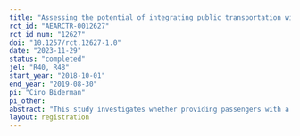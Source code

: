 ```yaml
---
title: "Assessing the potential of integrating public transportation with e-hailing services: a randomized trial in a ridesharing platform in São Paulo, Brazil"
rct_id: "AEARCTR-0012627"
rct_id_num: "12627"
doi: "10.1257/rct.12627-1.0"
date: "2023-11-29"
status: "completed"
jel: "R40, R48"
start_year: "2018-10-01"
end_year: "2019-08-30"
pi: "Ciro Biderman"
pi_other:
abstract: "This study investigates whether providing passengers with a pecuniary incentive to use both public transportation and ridesharing in their daily commute increases the demand for e-hailing services as a means to complete first- or last-mile trips. To do so, we designed and implemented an experiment in partnership with one of São Paulo's largest e-hailing platforms in which some of the service's active users were randomly assigned eligibility to two daily discounts for app trips starting or ending in a train/subway station. Discounts were available over ten weekdays, in two randomly assigned regimes: two daily 20% discounts (limited to 10 BRL per trip), and two daily 50% discounts (also limited to 10 BRL). Using the random assignment and the user's history in the platform, we assess whether increased discounts indeed increase modal integration."
layout: registration
---
```


